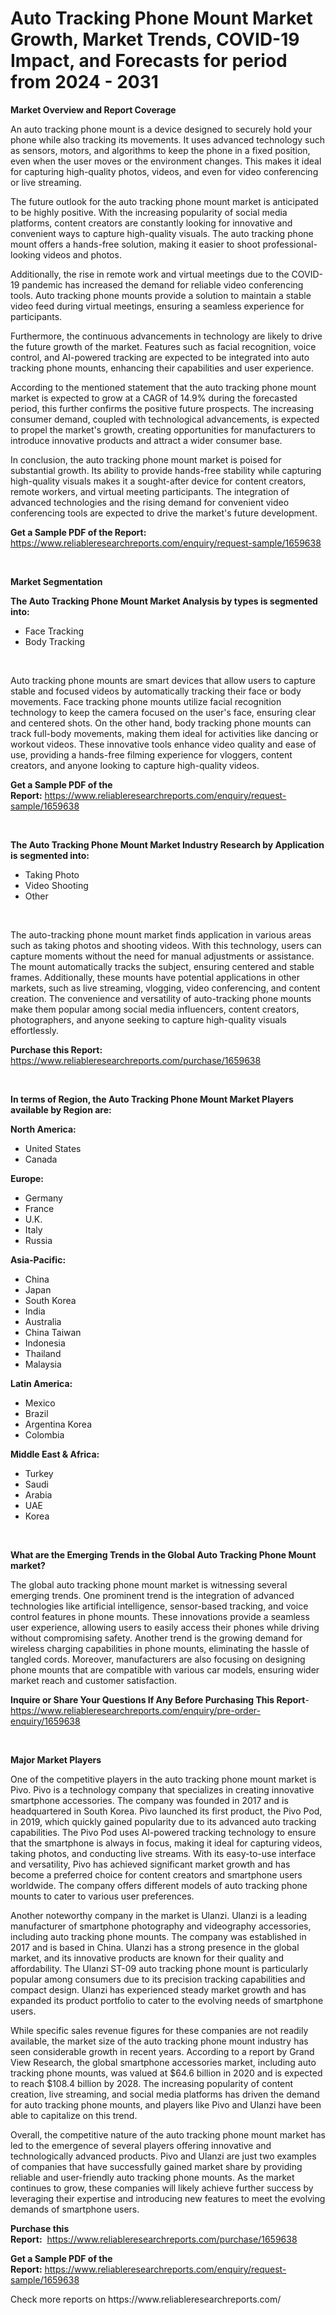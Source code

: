 <p><h1>Auto Tracking Phone Mount Market Growth, Market Trends, COVID-19 Impact, and Forecasts for period from 2024 - 2031</h1></p><p><strong>Market Overview and Report Coverage</strong></p>
<p><p>An auto tracking phone mount is a device designed to securely hold your phone while also tracking its movements. It uses advanced technology such as sensors, motors, and algorithms to keep the phone in a fixed position, even when the user moves or the environment changes. This makes it ideal for capturing high-quality photos, videos, and even for video conferencing or live streaming.</p><p>The future outlook for the auto tracking phone mount market is anticipated to be highly positive. With the increasing popularity of social media platforms, content creators are constantly looking for innovative and convenient ways to capture high-quality visuals. The auto tracking phone mount offers a hands-free solution, making it easier to shoot professional-looking videos and photos.</p><p>Additionally, the rise in remote work and virtual meetings due to the COVID-19 pandemic has increased the demand for reliable video conferencing tools. Auto tracking phone mounts provide a solution to maintain a stable video feed during virtual meetings, ensuring a seamless experience for participants.</p><p>Furthermore, the continuous advancements in technology are likely to drive the future growth of the market. Features such as facial recognition, voice control, and AI-powered tracking are expected to be integrated into auto tracking phone mounts, enhancing their capabilities and user experience.</p><p>According to the mentioned statement that the auto tracking phone mount market is expected to grow at a CAGR of 14.9% during the forecasted period, this further confirms the positive future prospects. The increasing consumer demand, coupled with technological advancements, is expected to propel the market's growth, creating opportunities for manufacturers to introduce innovative products and attract a wider consumer base.</p><p>In conclusion, the auto tracking phone mount market is poised for substantial growth. Its ability to provide hands-free stability while capturing high-quality visuals makes it a sought-after device for content creators, remote workers, and virtual meeting participants. The integration of advanced technologies and the rising demand for convenient video conferencing tools are expected to drive the market's future development.</p></p>
<p><strong>Get a Sample PDF of the Report:</strong> <a href="https://www.reliableresearchreports.com/enquiry/request-sample/1659638">https://www.reliableresearchreports.com/enquiry/request-sample/1659638</a></p>
<p>&nbsp;</p>
<p><strong>Market Segmentation</strong></p>
<p><strong>The Auto Tracking Phone Mount Market Analysis by types is segmented into:</strong></p>
<p><ul><li>Face Tracking</li><li>Body Tracking</li></ul></p>
<p>&nbsp;</p>
<p><p>Auto tracking phone mounts are smart devices that allow users to capture stable and focused videos by automatically tracking their face or body movements. Face tracking phone mounts utilize facial recognition technology to keep the camera focused on the user's face, ensuring clear and centered shots. On the other hand, body tracking phone mounts can track full-body movements, making them ideal for activities like dancing or workout videos. These innovative tools enhance video quality and ease of use, providing a hands-free filming experience for vloggers, content creators, and anyone looking to capture high-quality videos.</p></p>
<p><strong>Get a Sample PDF of the Report:</strong>&nbsp;<a href="https://www.reliableresearchreports.com/enquiry/request-sample/1659638">https://www.reliableresearchreports.com/enquiry/request-sample/1659638</a></p>
<p>&nbsp;</p>
<p><strong>The Auto Tracking Phone Mount Market Industry Research by Application is segmented into:</strong></p>
<p><ul><li>Taking Photo</li><li>Video Shooting</li><li>Other</li></ul></p>
<p>&nbsp;</p>
<p><p>The auto-tracking phone mount market finds application in various areas such as taking photos and shooting videos. With this technology, users can capture moments without the need for manual adjustments or assistance. The mount automatically tracks the subject, ensuring centered and stable frames. Additionally, these mounts have potential applications in other markets, such as live streaming, vlogging, video conferencing, and content creation. The convenience and versatility of auto-tracking phone mounts make them popular among social media influencers, content creators, photographers, and anyone seeking to capture high-quality visuals effortlessly.</p></p>
<p><strong>Purchase this Report:</strong>&nbsp; <a href="https://www.reliableresearchreports.com/purchase/1659638">https://www.reliableresearchreports.com/purchase/1659638</a></p>
<p>&nbsp;</p>
<p><strong>In terms of Region, the Auto Tracking Phone Mount Market Players available by Region are:</strong></p>
<p>
    <p> <strong> North America: </strong>
        <ul>
            <li>United States</li>
            <li>Canada</li>
        </ul>
        </p> 
    <p> <strong> Europe: </strong>
        <ul>
            <li>Germany</li>
            <li>France</li>
            <li>U.K.</li>
            <li>Italy</li>
            <li>Russia</li>
        </ul>
        </p> 
    <p> <strong> Asia-Pacific: </strong>
        <ul>
            <li>China</li>
            <li>Japan</li>
            <li>South Korea</li>
            <li>India</li>
            <li>Australia</li>
            <li>China Taiwan</li>
            <li>Indonesia</li>
            <li>Thailand</li>
            <li>Malaysia</li>
        </ul>
        </p> 
    <p> <strong> Latin America: </strong>
        <ul>
            <li>Mexico</li>
            <li>Brazil</li>
            <li>Argentina Korea</li>
            <li>Colombia</li>
        </ul>
        </p> 
    <p> <strong> Middle East & Africa: </strong>
        <ul>
            <li>Turkey</li>
            <li>Saudi</li>
            <li>Arabia</li>
            <li>UAE</li>
            <li>Korea</li>
        </ul>
    </p>
    </p>
<p>&nbsp;</p>
<p><strong>What are the Emerging Trends in the Global Auto Tracking Phone Mount market?</strong></p>
<p><p>The global auto tracking phone mount market is witnessing several emerging trends. One prominent trend is the integration of advanced technologies like artificial intelligence, sensor-based tracking, and voice control features in phone mounts. These innovations provide a seamless user experience, allowing users to easily access their phones while driving without compromising safety. Another trend is the growing demand for wireless charging capabilities in phone mounts, eliminating the hassle of tangled cords. Moreover, manufacturers are also focusing on designing phone mounts that are compatible with various car models, ensuring wider market reach and customer satisfaction.</p></p>
<p><strong>Inquire or Share Your Questions If Any Before Purchasing This Report</strong>- <a href="https://www.reliableresearchreports.com/enquiry/pre-order-enquiry/1659638">https://www.reliableresearchreports.com/enquiry/pre-order-enquiry/1659638</a></p>
<p>&nbsp;</p>
<p><strong>Major Market Players</strong></p>
<p><p>One of the competitive players in the auto tracking phone mount market is Pivo. Pivo is a technology company that specializes in creating innovative smartphone accessories. The company was founded in 2017 and is headquartered in South Korea. Pivo launched its first product, the Pivo Pod, in 2019, which quickly gained popularity due to its advanced auto tracking capabilities. The Pivo Pod uses AI-powered tracking technology to ensure that the smartphone is always in focus, making it ideal for capturing videos, taking photos, and conducting live streams. With its easy-to-use interface and versatility, Pivo has achieved significant market growth and has become a preferred choice for content creators and smartphone users worldwide. The company offers different models of auto tracking phone mounts to cater to various user preferences.</p><p>Another noteworthy company in the market is Ulanzi. Ulanzi is a leading manufacturer of smartphone photography and videography accessories, including auto tracking phone mounts. The company was established in 2017 and is based in China. Ulanzi has a strong presence in the global market, and its innovative products are known for their quality and affordability. The Ulanzi ST-09 auto tracking phone mount is particularly popular among consumers due to its precision tracking capabilities and compact design. Ulanzi has experienced steady market growth and has expanded its product portfolio to cater to the evolving needs of smartphone users.</p><p>While specific sales revenue figures for these companies are not readily available, the market size of the auto tracking phone mount industry has seen considerable growth in recent years. According to a report by Grand View Research, the global smartphone accessories market, including auto tracking phone mounts, was valued at $64.6 billion in 2020 and is expected to reach $108.4 billion by 2028. The increasing popularity of content creation, live streaming, and social media platforms has driven the demand for auto tracking phone mounts, and players like Pivo and Ulanzi have been able to capitalize on this trend.</p><p>Overall, the competitive nature of the auto tracking phone mount market has led to the emergence of several players offering innovative and technologically advanced products. Pivo and Ulanzi are just two examples of companies that have successfully gained market share by providing reliable and user-friendly auto tracking phone mounts. As the market continues to grow, these companies will likely achieve further success by leveraging their expertise and introducing new features to meet the evolving demands of smartphone users.</p></p>
<p><strong>Purchase this Report:</strong>&nbsp;&nbsp;<a href="https://www.reliableresearchreports.com/purchase/1659638">https://www.reliableresearchreports.com/purchase/1659638</a></p>
<p></p>
<p><strong>Get a Sample PDF of the Report:</strong>&nbsp;<a href="https://www.reliableresearchreports.com/enquiry/request-sample/1659638">https://www.reliableresearchreports.com/enquiry/request-sample/1659638</a></p>
<p>Check more reports on https://www.reliableresearchreports.com/</p>